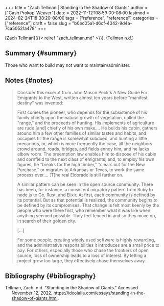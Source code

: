 +++
title = "Zach Tellman | Standing in the Shadow of Giants"
author = ["Cash Prokop-Weaver"]
date = 2022-11-12T08:59:00-08:00
lastmod = 2024-02-24T18:38:20-08:00
tags = ["reference", "reference"]
categories = ["reference"]
draft = false
slug = "b6ec05a1-d6cf-4342-9d4a-7ca50521a478"
+++

[Zach Tellman]({{< relref "zach_tellman.md" >}}), (<a href="#citeproc_bib_item_1">Tellman n.d.</a>)


## Summary {#summary}

Those who want to build may not want to maintain/administer.


## Notes {#notes}

> Consider this excerpt from John Mason Peck's A New Guide For Emigrants to the West, written almost ten years before "manifest destiny" was invented:
>
> First comes the pioneer, who depends for the subsistence of his family chiefly upon the natural growth of vegetation, called the "range," and the proceeds of hunting. His implements of agriculture are rude [and] chiefly of his own make…. He builds his cabin, gathers around him a few other families of similar tastes and habits, and occupies till the range is somewhat subdued, and hunting a little precarious, or, which is more frequently the case, till the neighbors crowd around, roads, bridges, and fields annoy him, and he lacks elbow room. The preëmption law enables him to dispose of his cabin and cornfield to the next class of emigrants; and, to employ his own figures, he "breaks for the high timber," "clears out for the New Purchase," or migrates to Arkansas or Texas, to work the same process over…. [T]he real Eldorado is still farther on.
>
> A similar pattern can be seen in the open source community. There has been, for instance, a consistent migratory pattern from Ruby to node.js to Go, Rust, and Elixir. At first, each community is defined by its potential. But as that potential is realized, the community begins to be defined by its compromises. That change is felt most keenly by the people who were there first, who remember what it was like when anything seemed possible. They feel fenced in and so they move on, in search of their golden city.
>
> [...]
>
> For some people, creating widely used software is highly rewarding, and the administrative responsibilities it introduces are a small price to pay. For others, especially those who chase the frontiers of open source, loss of ownership leads to a loss of interest. By letting a project grow too large, they effectively chase themselves away.


## Bibliography {#bibliography}

<style>.csl-entry{text-indent: -1.5em; margin-left: 1.5em;}</style><div class="csl-bib-body">
  <div class="csl-entry"><a id="citeproc_bib_item_1"></a>Tellman, Zach. n.d. “Standing in the Shadow of Giants.” Accessed November 12, 2022. <a href="https://ideolalia.com/essays/standing-in-the-shadow-of-giants.html">https://ideolalia.com/essays/standing-in-the-shadow-of-giants.html</a>.</div>
</div>
